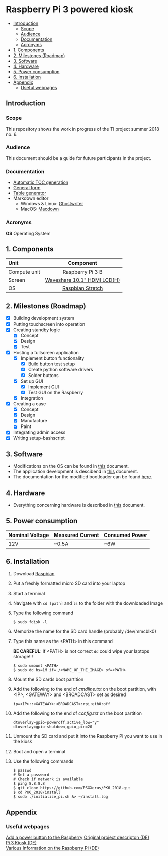 # Raspberry Pi 3 powered kiosk

- [Introduction](#introduction)
  - [Scope](#scope)
  - [Audience](#audience)
  - [Documentation](#documentation)
  - [Acronyms](#acronyms)
- [1. Components](#1-components)
- [2. Milestones (Roadmap)](#2-milestones-roadmap)
- [3. Software](#3-software)
- [4. Hardware](#4-hardware)
- [5. Power consumption](#5-power-consumption)
- [6. Installation](#6-installation)
- [Appendix](#appendix)
  - [Useful webpages](#useful-webpages)

## Introduction

### Scope

This repository shows the work in progress of the TI project summer 2018 no. 6. 

### Audience

This document should be a guide for future participants in the project. 

### Documentation

* [Automatic TOC generation](http://tableofcontent.eu/)
* [General form](https://docs.gitlab.com/ee/user/markdown.html)
* [Table generator](http://www.tablesgenerator.com/markdown_tables)
* Markdown editor 
	- Windows & Linux: [Ghostwriter](https://wereturtle.github.io/ghostwriter/)
	- MacOS: [Macdown](https://macdown.uranusjr.com/)

### Acronyms

**OS** Operating System

## 1. Components


| Unit         | Component                                                                          |
|:-------------|:----------------------------------------------------------------------------------:|
| Compute unit | Raspberry Pi 3 B                                                                   |
| Screen       | [Waveshare 10.1" HDMI LCD(H)](https://www.waveshare.com/wiki/10.1inch_HDMI_LCD_(H))|
| OS           | [Raspbian Stretch](https://www.raspberrypi.org/downloads/raspbian/)                |

## 2. Milestones (Roadmap)

- [x] Building development system
- [x] Putting touchscreen into operation
- [x] Creating standby logic
    - [x] Concept
    - [x] Design
    - [x] Test
- [x] Hosting a fullscreen application
	- [x] Implement button functionality
		- [x] Build button test setup
		- [x] Create python software drivers
		- [x] Solder buttons
	- [x] Set up GUI
		- [x] Implement GUI
		- [x] Test GUI on the Raspberry 
	- [x] Integration
- [x] Creating a case
	- [x] Concept
	- [x] Design
	- [x] Manufacture
	- [x] Paint
- [x] Integrating admin access
- [x] Writing setup-bashscript

## 3. Software

- Modifications on the OS can be found in [this](documentation/mods.md) document.
- The application development is descibend in [this](documentation/sw.md) document.
- The documentation for the modified bootloader can be found [here](documentation/bootloader.md).

## 4. Hardware

- Everything concerning hardware is described in [this](documentation/hw.md) document.

## 5. Power consumption

|Nominal Voltage|Measured Current|Consumed Power|
|---------------|----------------|--------------|
|12V            |~0.5A           |~6W           |

## 6. Installation

1. Download [Raspbian](https://www.raspberrypi.org/downloads/raspbian/)
2. Put a freshly formatted micro SD card into your laptop
3. Start a terminal
4. Navigate with ```cd [path]``` and ```ls``` to the folder with the downloaded Image
5. Type the following command

    ```shell
    $ sudo fdisk -l
    ```

6. Memorize the name for the SD card handle (probably /dev/mmcblk0)
7. Type this name as the \<PATH\> in this command

    **BE CAREFUL**: If \<PATH\> is not correct ```dd``` could wipe your laptops storage!!!
    
    ```shell
    $ sudo umount <PATH>
    $ sudo dd bs=1M if=./<NAME_OF_THE_IMAGE> of=<PATH>
    ```
7. Mount the SD cards boot partition
8. Add the following to the end of *cmdline.txt* on the boot partition, with \<IP\>, \<GATEWAY\> and \<BROADCAST\> set as desired

    ```
    ip=<IP>::<GATEWAY>:<BROADCAST>:rpi:eth0:off
    ```
9. Add the following to the end of *config.txt* on the boot partition

    ```
    dtoverlay=gpio-poweroff,active_low="y"
    dtoverlay=gpio-shutdown,gpio_pin=20
    ```
10. Unmount the SD card and put it into the Raspberry Pi you want to use in the kiosk
11. Boot and open a terminal
12. Use the following commands

    ```shell
    $ passwd
    # Set a password
    # Check if network is available
    $ ping 8.8.8.8
    $ git clone https://github.com/PSGXerus/PK6_2018.git
    $ cd PK6_2018/install
    $ sudo ./initialize_pi.sh &> ~/install.log
    ```

## Appendix

### Useful webpages
  
[Add a power button to the Raspberry](https://howchoo.com/g/mwnlytk3zmm/how-to-add-a-power-button-to-your-raspberry-pi)
[Original project descripton (DE)](http://www.netzmafia.de/skripten/hardware/RasPi/Projekt-Kiosk/)  
[Pi 3 Kiosk (DE)](https://itrig.de/index.php?/archives/2309-Raspberry-Pi-3-Kiosk-Chromium-Autostart-im-Vollbildmodus-einrichten.html)  
[Various Information on the Raspberry Pi (DE)](http://www.elektronik-kompendium.de/sites/raspberry-pi/index.htm)  


